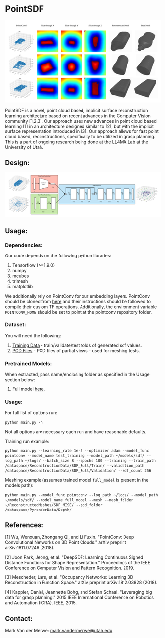 # PointSDF

![Results](images/results.png "PointSDF Qualitative Examples")

PointSDF is a novel, point cloud based, implicit surface reconstruction learning architecture based on recent advances in the Computer Vision community [1,2,3]. Our approach uses new advances in point cloud based learning [1] in an architecture designed similar to [2], but with the implicit surface representation introduced in [3]. Our approach allows for fast point cloud based, reconstructions, specifically to be utilized in grasp planning. This is a part of ongoing research being done at the [LL4MA Lab](https://robot-learning.cs.utah.edu/) at the University of Utah.

## Design:

![Architecture](images/architecture.png "PointSDF Architecture")

## Usage:

### Dependencies:

Our code depends on the following python libraries:
1. Tensorflow (>=1.9.0)
2. numpy
3. mcubes
4. trimesh
5. matplotlib
 
We additionally rely on PointConv for our embedding layers. PointConv should be cloned from [here](https://github.com/DylanWusee/pointconv) and their instructions should be followed to compile their custom TF operations. Additionally, the environment variable `POINTCONV_HOME` should be set to point at the pointconv repository folder.

### Dataset:

You will need the following:
1. [Training Data](https://uofu.box.com/s/xz9nromkjick63kb4fhmx3routy2klsp) - train/validate/test folds of generated sdf values.
2. [PCD Files](https://uofu.box.com/s/nxhr26gyyiud9yi3xap6p9fh6stf32vh) - PCD files of partial views - used for meshing tests.
 
### Pretrained Models:

When extracted, pass name/enclosing folder as specified in the Usage section below:
1. Full model [here](https://uofu.box.com/s/d1bpkobdslxt6amti24hmrutumyqrpyg).

### Usage:

For full list of options run:
```
python main.py -h
```
Not all options are necessary each run and have reasonable defaults.

Training run example:
```
python main.py --learning_rate 1e-5 --optimizer adam --model_func pointconv --model_name test_training --model_path ~/models/sdf/ --log_path ~/logs/ --batch_size 8 --epochs 100 --training --train_path /dataspace/ReconstructionData/SDF_Full/Train/ --validation_path /dataspace/ReconstructionData/SDF_Full/Validation/ --sdf_count 256
```

Meshing example (assumes trained model `full_model` is present in the models path):
```
python main.py --model_func pointconv --log_path ~/logs/ --model_path ~/models/sdf/ --model_name full_model --mesh --mesh_folder ~/ReconstructedMeshes/SDF_MISE/ --pcd_folder /dataspace/PyrenderData/Depth/
```

## References:

[1] Wu, Wenxuan, Zhongang Qi, and Li Fuxin. "PointConv: Deep Convolutional Networks on 3D Point Clouds." arXiv preprint arXiv:1811.07246 (2018).

[2] Joon Park, Jeong, et al. "DeepSDF: Learning Continuous Signed Distance Functions for Shape Representation." Proceedings of the IEEE Conference on Computer Vision and Pattern Recognition. 2019.

[3] Mescheder, Lars, et al. "Occupancy Networks: Learning 3D Reconstruction in Function Space." arXiv preprint arXiv:1812.03828 (2018).

[4] Kappler, Daniel, Jeannette Bohg, and Stefan Schaal. "Leveraging big data for grasp planning." 2015 IEEE International Conference on Robotics and Automation (ICRA). IEEE, 2015.

## Contact:

Mark Van der Merwe: mark.vandermerwe@utah.edu
